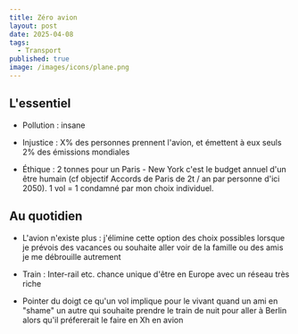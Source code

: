 ```yaml
---
title: Zéro avion
layout: post
date: 2025-04-08
tags:
  - Transport
published: true
image: /images/icons/plane.png
---
```


## L'essentiel

*   Pollution : insane
    
*   Injustice : X% des personnes prennent l'avion, et émettent à eux seuls 2% des émissions mondiales

*   Éthique : 2 tonnes pour un Paris - New York c'est le budget annuel d'un être humain (cf objectif Accords de Paris de 2t / an par personne d'ici 2050). 1 vol = 1 condamné par mon choix individuel.
    

## Au quotidien

*   L'avion n'existe plus : j'élimine cette option des choix possibles lorsque je prévois des vacances ou souhaite aller voir de la famille ou des amis je me débrouille autrement

*   Train : Inter-rail etc. chance unique d'être en Europe avec un réseau très riche

*   Pointer du doigt ce qu'un vol implique pour le vivant quand un ami en "shame" un autre qui souhaite prendre le train de nuit pour aller à Berlin alors qu'il préfererait le faire en Xh en avion
